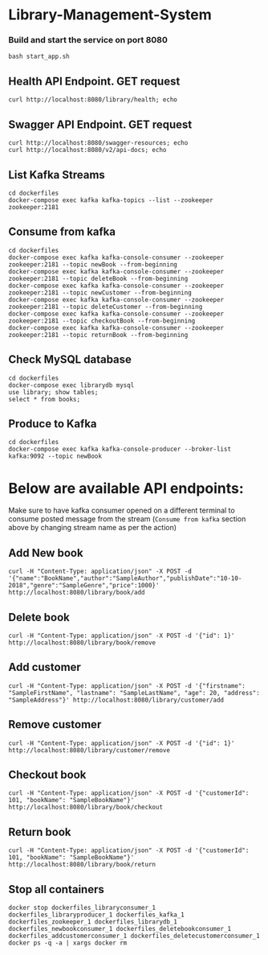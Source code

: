 # Library-Management-System


### Build and start the service on port 8080
```
bash start_app.sh
```

## Health API Endpoint. GET request
```
curl http://localhost:8080/library/health; echo
```

## Swagger API Endpoint. GET request
```
curl http://localhost:8080/swagger-resources; echo
curl http://localhost:8080/v2/api-docs; echo
```

## List Kafka Streams
```
cd dockerfiles
docker-compose exec kafka kafka-topics --list --zookeeper zookeeper:2181
```

## Consume from kafka
```
cd dockerfiles
docker-compose exec kafka kafka-console-consumer --zookeeper zookeeper:2181 --topic newBook --from-beginning
docker-compose exec kafka kafka-console-consumer --zookeeper zookeeper:2181 --topic deleteBook --from-beginning
docker-compose exec kafka kafka-console-consumer --zookeeper zookeeper:2181 --topic newCustomer --from-beginning
docker-compose exec kafka kafka-console-consumer --zookeeper zookeeper:2181 --topic deleteCustomer --from-beginning
docker-compose exec kafka kafka-console-consumer --zookeeper zookeeper:2181 --topic checkoutBook --from-beginning
docker-compose exec kafka kafka-console-consumer --zookeeper zookeeper:2181 --topic returnBook --from-beginning
```

## Check MySQL database
```
cd dockerfiles
docker-compose exec librarydb mysql
use library; show tables;
select * from books;
```

## Produce to Kafka
```
cd dockerfiles
docker-compose exec kafka kafka-console-producer --broker-list kafka:9092 --topic newBook
```

# Below are available API endpoints:
Make sure to have kafka consumer opened on a different terminal to consume posted message from the stream (`Consume from kafka` section above by changing stream name as per the action)
## Add New book
```
curl -H "Content-Type: application/json" -X POST -d '{"name":"BookName","author":"SampleAuthor","publishDate":"10-10-2018","genre":"SampleGenre","price":1000}' http://localhost:8080/library/book/add
```

## Delete book
```
curl -H "Content-Type: application/json" -X POST -d '{"id": 1}' http://localhost:8080/library/book/remove
```

## Add customer
```
curl -H "Content-Type: application/json" -X POST -d '{"firstname": "SampleFirstName", "lastname": "SampleLastName", "age": 20, "address": "SampleAddress"}' http://localhost:8080/library/customer/add
```

## Remove customer
```
curl -H "Content-Type: application/json" -X POST -d '{"id": 1}' http://localhost:8080/library/customer/remove
```

## Checkout book
```
curl -H "Content-Type: application/json" -X POST -d '{"customerId": 101, "bookName": "SampleBookName"}' http://localhost:8080/library/book/checkout
```

## Return book
```
curl -H "Content-Type: application/json" -X POST -d '{"customerId": 101, "bookName": "SampleBookName"}' http://localhost:8080/library/book/return
```

## Stop all containers
```
docker stop dockerfiles_libraryconsumer_1 dockerfiles_libraryproducer_1 dockerfiles_kafka_1 dockerfiles_zookeeper_1 dockerfiles_librarydb_1 dockerfiles_newbookconsumer_1 dockerfiles_deletebookconsumer_1 dockerfiles_addcustomerconsumer_1 dockerfiles_deletecustomerconsumer_1
docker ps -q -a | xargs docker rm
```